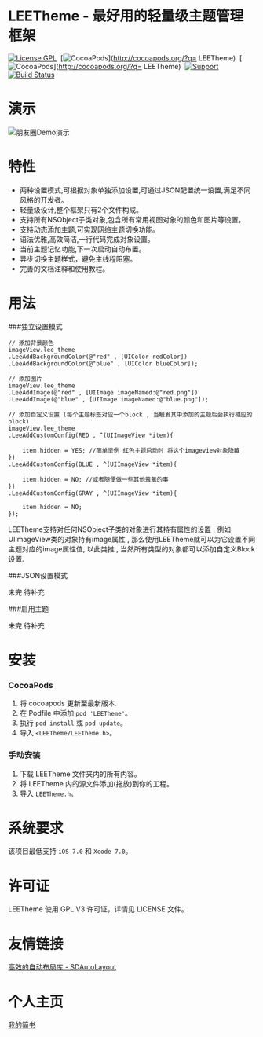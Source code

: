
# LEETheme - 最好用的轻量级主题管理框架

[![License GPL](https://img.shields.io/aur/license/yaourt.svg?maxAge=2592000)](https://github.com/lixiang1994/LEETheme/blob/master/LICENSE)&nbsp;
[![CocoaPods](http://img.shields.io/cocoapods/v/LEETheme.svg?style=flat)](http://cocoapods.org/?q= LEETheme)&nbsp;
[![CocoaPods](http://img.shields.io/cocoapods/p/LEETheme.svg?style=flat)](http://cocoapods.org/?q= LEETheme)&nbsp;
[![Support](https://img.shields.io/badge/support-iOS7%2B-blue.svg?style=flat)](https://www.apple.com/nl/ios/)&nbsp;
[![Build Status](https://travis-ci.org/ibireme/YYWebImage.svg?branch=master)]()



演示
==============

![朋友圈Demo演示](https://github.com/lixiang1994/LEETheme/blob/master/朋友圈Demo日夜间切换演示.gif)

特性
==============
- 两种设置模式,可根据对象单独添加设置,可通过JSON配置统一设置,满足不同风格的开发者。
- 轻量级设计,整个框架只有2个文件构成。
- 支持所有NSObject子类对象,包含所有常用视图对象的颜色和图片等设置。
- 支持动态添加主题,可实现网络主题切换功能。
- 语法优雅,高效简洁,一行代码完成对象设置。
- 当前主题记忆功能,下一次启动自动布置。
- 异步切换主题样式，避免主线程阻塞。
- 完善的文档注释和使用教程。

用法
==============

###独立设置模式

	// 添加背景颜色
	imageView.lee_theme
    .LeeAddBackgroundColor(@"red" , [UIColor redColor])
    .LeeAddBackgroundColor(@"blue" , [UIColor blueColor]);
	
	// 添加图片
	imageView.lee_theme
    .LeeAddImage(@"red" , [UIImage imageNamed:@"red.png"])
    .LeeAddImage(@"blue" , [UIImage imageNamed:@"blue.png"]);
	
	// 添加自定义设置 (每个主题标签对应一个block , 当触发其中添加的主题后会执行相应的block)
	imageView.lee_theme
    .LeeAddCustomConfig(RED , ^(UIImageView *item){
        
        item.hidden = YES; //简单举例 红色主题启动时 将这个imageview对象隐藏
    })
    .LeeAddCustomConfig(BLUE , ^(UIImageView *item){
        
        item.hidden = NO; //或者随便做一些其他羞羞的事
    })
    .LeeAddCustomConfig(GRAY , ^(UIImageView *item){
        
        item.hidden = NO;
    });


LEETheme支持对任何NSObject子类的对象进行其持有属性的设置 , 例如UIImageView类的对象持有image属性 , 那么使用LEETheme就可以为它设置不同主题对应的image属性值, 以此类推 , 当然所有类型的对象都可以添加自定义Block设置.

###JSON设置模式
	
未完 待补充


###启用主题

未完 待补充


安装
==============

### CocoaPods

1. 将 cocoapods 更新至最新版本.
2. 在 Podfile 中添加 `pod 'LEETheme'`。
3. 执行 `pod install` 或 `pod update`。
4. 导入 `<LEETheme/LEETheme.h>`。

### 手动安装

1. 下载 LEETheme 文件夹内的所有内容。
2. 将 LEETheme 内的源文件添加(拖放)到你的工程。
3. 导入 `LEETheme.h`。

系统要求
==============
该项目最低支持 `iOS 7.0` 和 `Xcode 7.0`。


许可证
==============
LEETheme 使用 GPL V3 许可证，详情见 LICENSE 文件。

友情链接
==============
[高效的自动布局库 - SDAutoLayout](https://github.com/gsdios/SDAutoLayout)

个人主页
==============
[我的简书](http://www.jianshu.com/users/a6da0db100c8)
